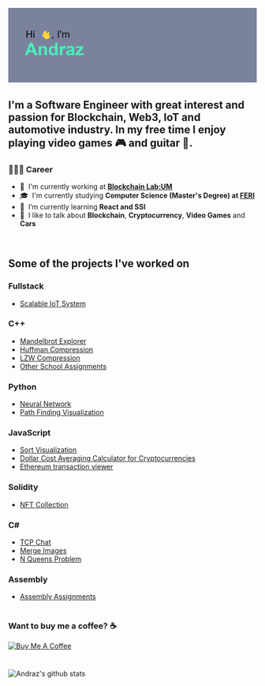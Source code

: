 [![MasterHead](https://github.com/andyv09/andyv09/blob/main/header.png)](https://github.com/andyv09/)


## I'm a Software Engineer with great interest and passion for Blockchain, Web3, IoT and automotive industry. In my free time I enjoy playing video games :video_game: and guitar :guitar:.

### 👨🏻‍💻 Career
- 🏢 &nbsp;I'm currently working at **[Blockchain Lab:UM](https://blockchain-lab.um.si/?lang=en)**
- 🎓 &nbsp;I'm currently studying **Computer Science (Master's Degree) at [FERI](https://feri.um.si/en/)**
- 🤔 &nbsp;I’m currently learning **React and SSI**
- 💬 &nbsp;I like to talk about **Blockchain**, **Cryptocurrency**, **Video Games** and **Cars**

<br />

## Some of the projects I've worked on

### Fullstack
- <a href="https://github.com/andyv09/iot-system">Scalable IoT System</a>

### C++
- <a href="https://github.com/andyv09/MandelbrotExplorer">Mandelbrot Explorer</a>
- <a href="https://github.com/andyv09/smallProjects/tree/main/huffman">Huffman Compression</a>
- <a href="https://github.com/andyv09/smallProjects/tree/main/lzw">LZW Compression</a>
- <a href="https://github.com/andyv09/smallProjects">Other School Assignments</a>

### Python
- <a href="https://github.com/andyv09/NeuralNetwork">Neural Network</a>
- <a href="https://github.com/andyv09/pathFinder">Path Finding Visualization</a>

### JavaScript
- <a href="https://andyv09.github.io/sort-visualization/">Sort Visualization</a>
- <a href="https://github.com/andyv09/dca-calculator">Dollar Cost Averaging Calculator for Cryptocurrencies</a>
- <a href="https://github.com/andyv09/eth-transaction-viewer">Ethereum transaction viewer</a>
### Solidity
 - <a href="https://github.com/andyv09/NFTCollection">NFT Collection</a>
### C#
- <a href="https://github.com/andyv09/TCPChat">TCP Chat</a>
- <a href="https://github.com/andyv09/imageConnector">Merge Images</a>
- <a href="https://github.com/andyv09/nQueens">N Queens Problem</a>
### Assembly
- <a href="https://github.com/andyv09/assemblyProjects">Assembly Assignments</a>

#
### Want to buy me a coffee? ☕️

<a href="https://www.buymeacoffee.com/andyv09" target="_blank"><img src="https://cdn.buymeacoffee.com/buttons/v2/default-yellow.png" alt="Buy Me A Coffee" width="160px" ></a>
#

![Andraz's github stats](https://github-readme-stats.vercel.app/api?username=andyv09&show_icons=true&hide_border=true&theme=gotham)
